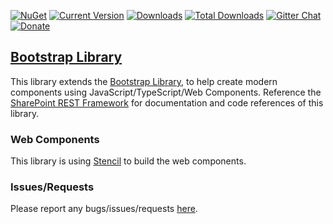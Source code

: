 [![NuGet](https://img.shields.io/nuget/v/gd-bs.svg)](https://www.nuget.org/packages/gd-bs/) [![Current Version](https://badge.fury.io/js/gd-bs.svg)](https://www.npmjs.com/package/gd-bs) [![Downloads](https://img.shields.io/npm/dm/gd-bs.svg)](https://www.npmjs.com/package/gd-bs) [![Total Downloads](https://img.shields.io/npm/dt/gd-bs.svg)](https://www.npmjs.com/package/gd-bs) [![Gitter Chat](https://badges.gitter.im/gitterHQ/gitter.png)](https://gitter.im/gd-sprest/Lobby) [![Donate](https://img.shields.io/badge/Donate-PayPal-green.svg)](https://paypal.me/Dattabase)

## [Bootstrap Library](https://gunjandatta.github.io/bs)

This library extends the [Bootstrap Library](https://getbootstrap.com/), to help create modern components using JavaScript/TypeScript/Web Components. Reference the [SharePoint REST Framework](https://gunjandatta.github.io/extras/bs) for documentation and code references of this library.

### Web Components

This library is using [Stencil](https://stenciljs.com/) to build the web components.

### Issues/Requests

Please report any bugs/issues/requests [here](https://github.com/gunjandatta/sprest-bs).